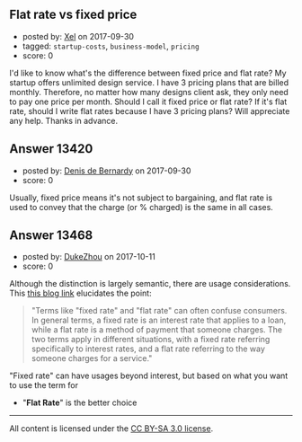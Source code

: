 ## Flat rate vs fixed price

- posted by: [Xel](https://stackexchange.com/users/9288320/xel) on 2017-09-30
- tagged: `startup-costs`, `business-model`, `pricing`
- score: 0

I'd like to know what's the difference between fixed price and flat rate? My startup offers unlimited design service. I have 3 pricing plans that are billed monthly. Therefore, no matter how many designs client ask, they only need to pay one price per month. Should I call it fixed price or flat rate? If it's flat rate, should I write flat rates because I have 3 pricing plans? Will appreciate any help. Thanks in advance.


## Answer 13420

- posted by: [Denis de Bernardy](https://stackexchange.com/users/182468/denis-de-bernardy) on 2017-09-30
- score: 0

Usually, fixed price means it's not subject to bargaining, and flat rate is used to convey that the charge (or % charged) is the same in all cases.


## Answer 13468

- posted by: [DukeZhou](https://stackexchange.com/users/4146639/dukezhou) on 2017-10-11
- score: 0

<p>Although the distinction is largely semantic, there are usage considerations. 
 This <a href="http://budgeting.thenest.com/difference-between-fixed-rate-flat-rate-21160.html" rel="nofollow noreferrer">this blog link</a> elucidates the point:</p>

<blockquote>
  <p>"Terms like "fixed rate" and "flat rate" can often confuse consumers. In general terms, a fixed rate is an interest rate that applies to a loan, while a flat rate is a method of payment that someone charges. The two terms apply in different situations, with a fixed rate referring specifically to interest rates, and a flat rate referring to the way someone charges for a service."</p>
</blockquote>

<p>"Fixed rate" can have usages beyond interest, but based on what you want to use the term for </p>

<ul>
<li>"<strong>Flat Rate</strong>" is the better choice</li>
</ul>




---

All content is licensed under the [CC BY-SA 3.0 license](https://creativecommons.org/licenses/by-sa/3.0/).
